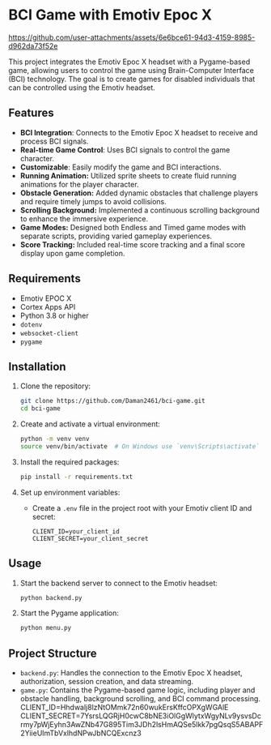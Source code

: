 # BCI Game with Emotiv Epoc X

https://github.com/user-attachments/assets/6e6bce61-94d3-4159-8985-d962da73f52e


This project integrates the Emotiv Epoc X headset with a Pygame-based game, allowing users to control the game using Brain-Computer Interface (BCI) technology. The goal is to create games for disabled individuals that can be controlled using the Emotiv headset.

## Features

- **BCI Integration**: Connects to the Emotiv Epoc X headset to receive and process BCI signals.
- **Real-time Game Control**: Uses BCI signals to control the game character.
- **Customizable**: Easily modify the game and BCI interactions.
- **Running Animation:** Utilized sprite sheets to create fluid running animations for the player character.
- **Obstacle Generation:** Added dynamic obstacles that challenge players and require timely jumps to avoid collisions.
- **Scrolling Background:** Implemented a continuous scrolling background to enhance the immersive experience.
- **Game Modes:** Designed both Endless and Timed game modes with separate scripts, providing varied gameplay experiences.
- **Score Tracking:** Included real-time score tracking and a final score display upon game completion.


## Requirements
- Emotiv EPOC X
- Cortex Apps API 
- Python 3.8 or higher
- `dotenv`
- `websocket-client`
- `pygame`

## Installation

1. Clone the repository:
    ```bash
    git clone https://github.com/Daman2461/bci-game.git
    cd bci-game
    ```

2. Create and activate a virtual environment:
    ```bash
    python -m venv venv
    source venv/bin/activate  # On Windows use `venv\Scripts\activate`
    ```

3. Install the required packages:
    ```bash
    pip install -r requirements.txt
    ```

4. Set up environment variables:
    - Create a `.env` file in the project root with your Emotiv client ID and secret:
        ```env
        CLIENT_ID=your_client_id
        CLIENT_SECRET=your_client_secret
        ```

## Usage

1. Start the backend server to connect to the Emotiv headset:
    ```bash
    python backend.py
    ```

2. Start the Pygame application:
    ```bash
    python menu.py
    ```

## Project Structure

- `backend.py`: Handles the connection to the Emotiv Epoc X headset, authorization, session creation, and data streaming.
- `game.py`: Contains the Pygame-based game logic, including player and obstacle handling, background scrolling, and BCI command processing.
CLIENT_ID=Hhdwalj8lzNtOMmk72n60wukErsKffcOPXgWGAlE
CLIENT_SECRET=7YsrsLQGRjH0cwC8bNE3iOlGgWlytxWgyNLv9ysvsDcrmy7pWjEyhn3AwZNb47G895Tim3JDh2lsHmAQSe5lkk7pgQsqS5ABAPF2YiieUlmTbVxlhdNPwJbNCQExcnz3
